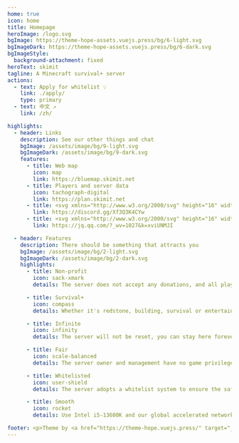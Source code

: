 ```yaml
---
home: true
icon: home
title: Homepage
heroImage: /logo.svg
bgImage: https://theme-hope-assets.vuejs.press/bg/6-light.svg
bgImageDark: https://theme-hope-assets.vuejs.press/bg/6-dark.svg
bgImageStyle:
  background-attachment: fixed
heroText: skimit
tagline: A Minecraft survival+ server
actions:
  - text: Apply for whitelist 💡
    link: ./apply/
    type: primary
  - text: 中文 ↗
    link: /zh/

highlights:
  - header: Links
    description: See our other things and chat
    bgImage: /assets/image/bg/9-light.svg
    bgImageDark: /assets/image/bg/9-dark.svg
    features:
      - title: Web map
        icon: map
        link: https://bluemap.skimit.net
      - title: Players and server data
        icon: tachograph-digital
        link: https://plan.skimit.net
      - title: <svg xmlns="http://www.w3.org/2000/svg" height="16" width="20" viewBox="0 0 640 512"><!--!Font Awesome Free 6.5.1 by @fontawesome - https://fontawesome.com License - https://fontawesome.com/license/free Copyright 2023 Fonticons, Inc.--><path d="M524.5 69.8a1.5 1.5 0 0 0 -.8-.7A485.1 485.1 0 0 0 404.1 32a1.8 1.8 0 0 0 -1.9 .9 337.5 337.5 0 0 0 -14.9 30.6 447.8 447.8 0 0 0 -134.4 0 309.5 309.5 0 0 0 -15.1-30.6 1.9 1.9 0 0 0 -1.9-.9A483.7 483.7 0 0 0 116.1 69.1a1.7 1.7 0 0 0 -.8 .7C39.1 183.7 18.2 294.7 28.4 404.4a2 2 0 0 0 .8 1.4A487.7 487.7 0 0 0 176 479.9a1.9 1.9 0 0 0 2.1-.7A348.2 348.2 0 0 0 208.1 430.4a1.9 1.9 0 0 0 -1-2.6 321.2 321.2 0 0 1 -45.9-21.9 1.9 1.9 0 0 1 -.2-3.1c3.1-2.3 6.2-4.7 9.1-7.1a1.8 1.8 0 0 1 1.9-.3c96.2 43.9 200.4 43.9 295.5 0a1.8 1.8 0 0 1 1.9 .2c2.9 2.4 6 4.9 9.1 7.2a1.9 1.9 0 0 1 -.2 3.1 301.4 301.4 0 0 1 -45.9 21.8 1.9 1.9 0 0 0 -1 2.6 391.1 391.1 0 0 0 30 48.8 1.9 1.9 0 0 0 2.1 .7A486 486 0 0 0 610.7 405.7a1.9 1.9 0 0 0 .8-1.4C623.7 277.6 590.9 167.5 524.5 69.8zM222.5 337.6c-29 0-52.8-26.6-52.8-59.2S193.1 219.1 222.5 219.1c29.7 0 53.3 26.8 52.8 59.2C275.3 311 251.9 337.6 222.5 337.6zm195.4 0c-29 0-52.8-26.6-52.8-59.2S388.4 219.1 417.9 219.1c29.7 0 53.3 26.8 52.8 59.2C470.7 311 447.5 337.6 417.9 337.6z"/></svg>Discord
        link: https://discord.gg/Xf3Q3K4CYw
      - title: <svg xmlns="http://www.w3.org/2000/svg" height="16" width="14" viewBox="0 0 448 512"><!--!Font Awesome Free 6.5.1 by @fontawesome - https://fontawesome.com License - https://fontawesome.com/license/free Copyright 2023 Fonticons, Inc.--><path d="M433.8 420.4c-11.5 1.4-44.9-52.7-44.9-52.7 0 31.3-16.1 72.2-51.1 101.8 16.8 5.2 54.8 19.2 45.8 34.4-7.3 12.3-125.5 7.9-159.6 4-34.1 3.8-152.3 8.3-159.6-4-9-15.3 28.9-29.2 45.8-34.4-34.9-29.5-51.1-70.4-51.1-101.8 0 0-33.3 54.1-44.9 52.7-5.4-.7-12.4-29.6 9.3-99.7 10.3-33 22-60.5 40.1-105.8C60.7 98.1 109 0 224 0c113.7 0 163.2 96.1 160.3 215 18.1 45.2 29.9 72.9 40.1 105.8 21.8 70.1 14.7 99.1 9.3 99.7z"/></svg>QQ group
        link: https://jq.qq.com/?_wv=1027&k=xviUNMJI

  - header: Features
    description: There should be something that attracts you
    bgImage: /assets/image/bg/2-light.svg
    bgImageDark: /assets/image/bg/2-dark.svg
    highlights:
      - title: Non-profit
        icon: sack-xmark
        details: The server does not accept any donations, and all players are equal

      - title: Survival+
        icon: compass
        details: Whether it's redstone, building, survival or entertainment, you can enjoy it

      - title: Infinite
        icon: infinity
        details: The server will not be reset, you can stay here forever

      - title: Fair
        icon: scale-balanced
        details: The server owner and management have no game privileges to ensure fairness

      - title: Whitelisted
        icon: user-shield
        details: The server adopts a whitelist system to ensure the safety and stability of players and the server

      - title: Smooth
        icon: rocket
        details: Use Intel i5-13600K and our global accelerated network to ensure a smooth gaming experience

footer: <p>Theme by <a href="https://theme-hope.vuejs.press/" target="_blank">VuePress Theme Hope</a> | CC-BY-SA-4.0 Licensed, Copyright © 2019-present skimit</p><p><a href="//beian.miit.gov.cn">苏ICP备2022031552号-2</a></p>
---
```

